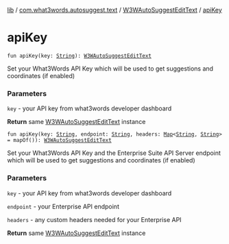 [lib](../../index.md) / [com.what3words.autosuggest.text](../index.md) / [W3WAutoSuggestEditText](index.md) / [apiKey](./api-key.md)

# apiKey

`fun apiKey(key: `[`String`](https://kotlinlang.org/api/latest/jvm/stdlib/kotlin/-string/index.html)`): `[`W3WAutoSuggestEditText`](index.md)

Set your What3Words API Key which will be used to get suggestions and coordinates (if enabled)

### Parameters

`key` - your API key from what3words developer dashboard

**Return**
same [W3WAutoSuggestEditText](index.md) instance

`fun apiKey(key: `[`String`](https://kotlinlang.org/api/latest/jvm/stdlib/kotlin/-string/index.html)`, endpoint: `[`String`](https://kotlinlang.org/api/latest/jvm/stdlib/kotlin/-string/index.html)`, headers: `[`Map`](https://kotlinlang.org/api/latest/jvm/stdlib/kotlin.collections/-map/index.html)`<`[`String`](https://kotlinlang.org/api/latest/jvm/stdlib/kotlin/-string/index.html)`, `[`String`](https://kotlinlang.org/api/latest/jvm/stdlib/kotlin/-string/index.html)`> = mapOf()): `[`W3WAutoSuggestEditText`](index.md)

Set your What3Words API Key and the Enterprise Suite API Server endpoint which will be used to get suggestions and coordinates (if enabled)

### Parameters

`key` - your API key from what3words developer dashboard

`endpoint` - your Enterprise API endpoint

`headers` - any custom headers needed for your Enterprise API

**Return**
same [W3WAutoSuggestEditText](index.md) instance

